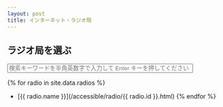 ```yaml
---
layout: post
title: インターネット・ラジオ局
---
```

## ラジオ局を選ぶ
<form action="/accessible/radiosearch.html" method="get">
  <input type="text" id="search-box" size="50" name="query" placeholder="検索キーワードを半角英数字で入力して Enter キーを押してください">
</form>

{% for radio in site.data.radios %}
- [{{ radio.name }}](/accessible/radio/{{ radio.id }}.html) {% endfor %}

